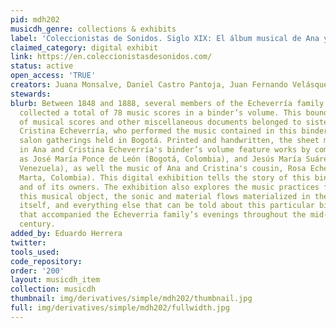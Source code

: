 ```yaml
---
pid: mdh202
musicdh_genre: collections & exhibits
label: 'Coleccionistas de Sonidos. Siglo XIX: El álbum musical de Ana y Cristina Echeverría'
claimed_category: digital exhibit
link: https://en.coleccionistasdesonidos.com/
status: active
open_access: 'TRUE'
creators: Juana Monsalve, Daniel Castro Pantoja, Juan Fernando Velásquez, Rondy Torres
stewards:
blurb: Between 1848 and 1888, several members of the Echeverría family compiled and
  collected a total of 78 music scores in a binder’s volume. This bound collection
  of musical scores and other miscellaneous documents belonged to sisters Ana and
  Cristina Echeverría, who performed the music contained in this binder’s volume at
  salon gatherings held in Bogotá. Printed and handwritten, the sheet music found
  in Ana and Cristina Echeverría's binder’s volume feature works by composers such
  as José María Ponce de León (Bogotá, Colombia), and Jesús María Suárez (Caracas,
  Venezuela), as well the music of Ana and Cristina's cousin, Rosa Echeverría (Santa
  Marta, Colombia). This digital exhibition tells the story of this binder’s volume
  and of its owners. The exhibition also explores the music practices formed around
  this musical object, the sonic and material flows materialized in the sheet music
  itself, and everything else that can be told about this particular binder’s volume
  that accompanied the Echeverria family’s evenings throughout the mid-to-late 19th
  century.
added_by: Eduardo Herrera
twitter:
tools_used:
code_repository:
order: '200'
layout: musicdh_item
collection: musicdh
thumbnail: img/derivatives/simple/mdh202/thumbnail.jpg
full: img/derivatives/simple/mdh202/fullwidth.jpg
---
```

